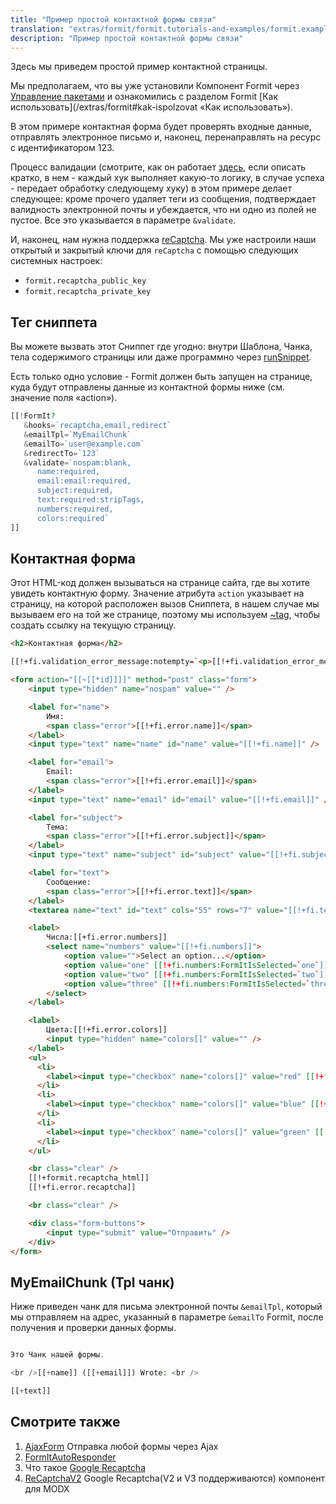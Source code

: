 ```yaml
---
title: "Пример простой контактной формы связи"
translation: "extras/formit/formit.tutorials-and-examples/formit.examples.simple-contact-page"
description: "Пример простой контактной формы связи"
---
```


Здесь мы приведем простой пример контактной страницы.

Мы предполагаем, что вы уже установили Компонент Formit через [Управление пакетами](develop-in-modx/advanced-development/package-management) и ознакомились с разделом Formit [Как использовать](/extras/formit#kak-ispolzovat «Как использовать»).

В этом примере контактная форма будет проверять входные данные, отправлять электронное письмо и, наконец, перенаправлять на ресурс с идентификатором 123. 

Процесс валидации (смотрите, как он работает [здесь](extras/formit/formit.validators), если описать кратко, в нем - каждый хук выполняет какую-то логику, в случае успеха - передает обработку следующему хуку) в этом примере делает следующее: кроме прочего удаляет теги из сообщения, подтверждает валидность электронной почты и убеждается, что ни одно из полей не пустое. Все это указывается в параметре `&validate`.

И, наконец, нам нужна поддержка [reCaptcha](https://www.google.com/recaptcha/about/). Мы уже настроили наши открытый и закрытый ключи для `reCaptcha` с помощью следующих системных настроек: 


- `formit.recaptcha_public_key`
- `formit.recaptcha_private_key`

## Тег сниппета

Вы можете вызвать этот Сниппет где угодно: внутри Шаблона, Чанка, тела содержимого страницы или даже программно через [runSnippet](exnding-modx/modx-class/reference/modx.runsnippet).

Есть только одно условие - Formit должен быть запущен на странице, куда будут отправлены данные из контактной формы ниже (см. значение поля «action»). 

``` php
[[!FormIt?
   &hooks=`recaptcha,email,redirect`
   &emailTpl=`MyEmailChunk`
   &emailTo=`user@example.com`
   &redirectTo=`123`
   &validate=`nospam:blank,
      name:required,
      email:email:required,
      subject:required,
      text:required:stripTags,
      numbers:required,
      colors:required`
]]
```

## Контактная форма

Этот HTML-код должен вызываться на странице сайта, где вы хотите увидеть контактную форму. Значение атрибута `action` указывает на страницу, на которой расположен вызов Сниппета, в нашем случае мы вызываем его на той же странице, поэтому мы используем [~tag](building-sites/tag-syntax/common#default-resource-content-field-tags), чтобы создать ссылку на текущую страницу. 

``` html
<h2>Контактная форма</h2>

[[!+fi.validation_error_message:notempty=`<p>[[!+fi.validation_error_message]]</p>`]]

<form action="[[~[[*id]]]]" method="post" class="form">
    <input type="hidden" name="nospam" value="" />

    <label for="name">
        Имя:
        <span class="error">[[!+fi.error.name]]</span>
    </label>
    <input type="text" name="name" id="name" value="[[!+fi.name]]" />

    <label for="email">
        Email:
        <span class="error">[[!+fi.error.email]]</span>
    </label>
    <input type="text" name="email" id="email" value="[[!+fi.email]]" />

    <label for="subject">
        Тема:
        <span class="error">[[!+fi.error.subject]]</span>
    </label>
    <input type="text" name="subject" id="subject" value="[[!+fi.subject]]" />

    <label for="text">
        Сообщение:
        <span class="error">[[!+fi.error.text]]</span>
    </label>
    <textarea name="text" id="text" cols="55" rows="7" value="[[!+fi.text]]">[[!+fi.text]]</textarea>

    <label>
        Числа:[[+fi.error.numbers]]
        <select name="numbers" value="[[!+fi.numbers]]">
            <option value="">Select an option...</option>
            <option value="one" [[!+fi.numbers:FormItIsSelected=`one`]]>Один</option>
            <option value="two" [[!+fi.numbers:FormItIsSelected=`two`]]>Два</option>
            <option value="three" [[!+fi.numbers:FormItIsSelected=`three`]]>Три</option>
        </select>
    </label>

    <label>
        Цвета:[[!+fi.error.colors]]
        <input type="hidden" name="colors[]" value="" />
    </label>
    <ul>
      <li>
        <label><input type="checkbox" name="colors[]" value="red" [[!+fi.colors:FormItIsChecked=`red`]] /> Красный</label>
      </li>
      <li>
        <label><input type="checkbox" name="colors[]" value="blue" [[!+fi.colors:FormItIsChecked=`blue`]] /> Синий</label>
      </li>
      <li>
        <label><input type="checkbox" name="colors[]" value="green" [[!+fi.colors:FormItIsChecked=`green`]] /> Зеленый</label>
      </li>
    </ul>

    <br class="clear" />
    [[!+formit.recaptcha_html]]
    [[!+fi.error.recaptcha]]

    <br class="clear" />

    <div class="form-buttons">
        <input type="submit" value="Отправить" />
    </div>
</form>
```

## MyEmailChunk (Tpl чанк)

Ниже приведен чанк для письма электронной почты `&emailTpl`, который мы отправляем на адрес, указанный в параметре `&emailTo` Formit, после получения и проверки данных формы. 

``` php

Это Чанк нашей формы.

<br />[[+name]] ([[+email]]) Wrote: <br />

[[+text]]
```

## Смотрите также

1. [AjaxForm](https://modx.com/extras/package/ajaxform) Отправка любой формы через Ajax
2. [FormItAutoResponder](extras/formit/formit.hooks/formitautoresponder)
3. Что такое [Google Recaptcha](https://www.google.com/recaptcha/about/)
4. [ReCaptchaV2](https://modx.com/extras/package/recaptchav2) Google Recaptcha(V2 и V3 поддерживаются) компонент для MODX 

